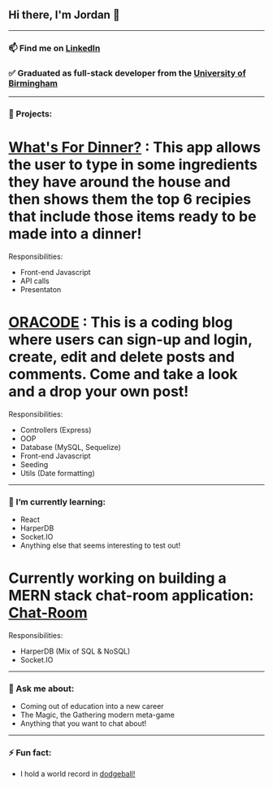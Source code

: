 ## Hi there, I'm Jordan 👋

***

### 📫 Find me on [LinkedIn](https://www.linkedin.com/in/jordan-gibbs-33b3a5265/)

### ✅ Graduated as full-stack developer from the [University of Birmingham](https://www.birmingham.ac.uk/postgraduate/courses/cpd/coding-boot-camp.aspx)

***

### 🔭 Projects:

# [What's For Dinner?](https://github.com/gibbo3433/What-s-For-Dinner-) : This app allows the user to type in some ingredients they have around the house and then shows them the top 6 recipies that include those items ready to be made into a dinner!
Responsibilities:
 - Front-end Javascript 
 - API calls
 - Presentaton

# [ORACODE](https://github.com/gibbo3433/coding-blog) : This is a coding blog where users can sign-up and login, create, edit and delete posts and comments. Come and take a look and a drop your own post!
Responsibilities:
 - Controllers (Express)
 - OOP
 - Database (MySQL, Sequelize)
 - Front-end Javascript
 - Seeding
 - Utils (Date formatting) 

***

### 🌱 I’m currently learning:

- React
- HarperDB
- Socket.IO
- Anything else that seems interesting to test out!

# Currently working on building a MERN stack chat-room application: [Chat-Room](https://github.com/gibbo3433/chat-room)
Responsibilities:
 - HarperDB (Mix of SQL & NoSQL)
 - Socket.IO

***

### 💬 Ask me about:

- Coming out of education into a new career 
- The Magic, the Gathering modern meta-game
- Anything that you want to chat about!

***

### ⚡ Fun fact:

- I hold a world record in [dodgeball!](https://sportstraider.wordpress.com/2013/01/10/more-photos-from-the-dodgeball-world-record-event/) 



<!--
**gibbo3433/gibbo3433** is a ✨ _special_ ✨ repository because its `README.md` (this file) appears on your GitHub profile.

Here are some ideas to get you started:

- 🔭 I’m currently working on ...
- 🌱 I’m currently learning ...
- 👯 I’m looking to collaborate on ...
- 🤔 I’m looking for help with ...
- 💬 Ask me about ...
- 📫 How to reach me: ...
- 😄 Pronouns: ...
- ⚡ Fun fact: ...
-->
